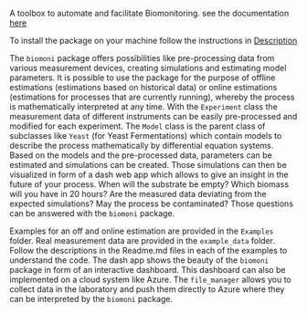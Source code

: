 A toolbox to automate and facilitate Biomonitoring.
see the documentation [here](https://htmlpreview.github.io/?https://raw.githubusercontent.com/PSenck/biomoni/main/Docs/_build/html/biomoni.html#)

To install the package on your machine follow the instructions in [Description](Description.md)

The `biomoni` package offers possibilities like pre-processing data from various measurement devices, creating simulations and estimating model parameters. It is possible to use the package for the purpose of offline estimations (estimations based on historical data)  or online estimations (estimations for processes that are currently running), whereby the process is mathematically interpreted at any time. With the `Experiment` class the measurement data of different instruments can be easily pre-processed and modified for each experiment. The `Model` class is the parent class of subclasses like `Yeast` (for Yeast Fermentations) which contain models to describe the process mathematically by differential equation systems. Based on the models and the pre-processed data, parameters can be estimated and simulations can be created. Those simulations can then be visualized in form of a dash web app which allows to give an insight in the future of your process. When will the substrate be empty? Which biomass will you have in 20 hours? Are the measured data deviating from the expected simulations? May the process be contaminated? Those questions can be answered with the `biomoni` package. 

Examples for an off and online estimation are provided in the `Examples` folder. Real measurement data are provided in the `example_data` folder. Follow the descriptions in the Readme.md files in each of the examples to understand the code. The dash app shows the beauty of the `biomoni` package in form of an interactive dashboard. This dashboard can also be implemented on a cloud system like Azure. The `file_manager` allows you to collect data in the laboratory and push them directly to Azure where they can be interpreted by the `biomoni` package.

